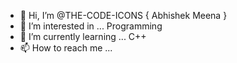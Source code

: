 - 👋 Hi, I’m @THE-CODE-ICONS { Abhishek Meena }
- 👀 I’m interested in ... Programming
- 🌱 I’m currently learning ... C++
- 📫 How to reach me ... 

<!---
THE-CODE-ICONS/THE-CODE-ICONS is a ✨ special ✨ repository because its `README.md` (this file) appears on your GitHub profile.
You can click the Preview link to take a look at your changes.
--->
